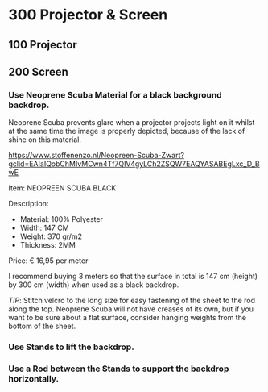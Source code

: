 # 300 Projector & Screen

## 100 Projector

## 200 Screen

### Use Neoprene Scuba Material for a black background backdrop.

Neoprene Scuba prevents glare when a projector projects light on it whilst at the same time the image is properly depicted, because of the lack of shine on this material.

https://www.stoffenenzo.nl/Neopreen-Scuba-Zwart?gclid=EAIaIQobChMIvMCwn4Tf7QIV4gyLCh2ZSQW7EAQYASABEgLxc_D_BwE

Item: NEOPREEN SCUBA BLACK

Description:
- Material: 100% Polyester
- Width: 147 CM
- Weight: 370 gr/m2
- Thickness: 2MM

Price: € 16,95 per meter 

I recommend buying 3 meters so that the surface in total is 147 cm (height) by 300 cm (width) when used as a black backdrop.

*TIP*: Stitch velcro to the long size for easy fastening of the sheet to the rod along the top. Neoprene Scuba will not have creases of its own, but if you want to be sure about a flat surface, consider hanging weights from the bottom of the sheet.

### Use Stands to lift the backdrop.

### Use a Rod between the Stands to support the backdrop horizontally.

